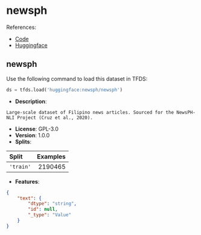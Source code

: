# newsph

References:

*   [Code](https://github.com/huggingface/datasets/blob/master/datasets/newsph)
*   [Huggingface](https://huggingface.co/datasets/newsph)


## newsph


Use the following command to load this dataset in TFDS:

```python
ds = tfds.load('huggingface:newsph/newsph')
```

*   **Description**:

```
Large-scale dataset of Filipino news articles. Sourced for the NewsPH-NLI Project (Cruz et al., 2020).
```

*   **License**: GPL-3.0
*   **Version**: 1.0.0
*   **Splits**:

Split  | Examples
:----- | -------:
`'train'` | 2190465

*   **Features**:

```json
{
    "text": {
        "dtype": "string",
        "id": null,
        "_type": "Value"
    }
}
```


